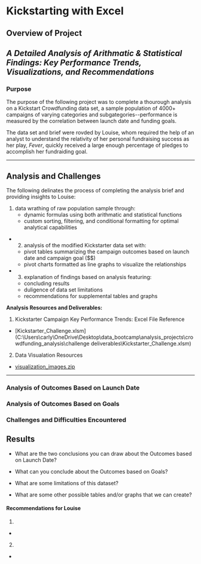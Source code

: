 # **Kickstarting with Excel**

## Overview of Project
*A Detailed Analysis of Arithmatic & Statistical Findings: Key Performance Trends, Visualizations, and Recommendations*
---
### Purpose
The purpose of the following project was to complete a thourough analysis on a Kickstart Crowdfunding data set, a sample population of 4000+ campaigns of varying categories and subgategories--performance is measured by the correlation between launch date and funding goals. 

The data set and brief were rovded by Louise, whom required the help of an analyst to understand the relativity of her personal fundraising success as her play, _Fever_, quickly received a large enough percentage of pledges to accomplish her fundraiding goal. 

---
## Analysis and Challenges
The following delinates the process of completing the analysis brief and providing insights to Louise:

  1) data wrathing of raw population sample through:
     * dynamic formulas using both arithmatic and statistical functions
     * custom sorting, filtering, and conditional formatting for optimal analytical capabilities
     
  - 2) analysis of the modified Kickstarter data set with:
     * pivot tables summarizing the campaign outcomes based on launch date and campaign goal ($$)
     * pivot charts formatted as line graphs to visualize the relationships

  - 3) explanation of findings based on analysis featuring:
     * concluding results
     * duligence of data set limitations
     * recommendations for supplemental tables and graphs

__Analysis Resources and Deliverables:__

1. Kickstarter Campaign Key Performance Trends: Excel File Reference
  - [Kickstarter_Challenge.xlsm](C:\Users\carly\OneDrive\Desktop\data_bootcamp\analysis_projects\crowdfunding_analysis\challenge deliverables\Kickstarter_Challenge.xlsm)
2. Data Visualation Resources
  - [visualization_images.zip](C:\Users\carly\OneDrive\Desktop\data_bootcamp\analysis_projects\crowdfunding_analysis\visualization_data\visualization_images.zip)
 ---
### Analysis of Outcomes Based on Launch Date




### Analysis of Outcomes Based on Goals

### Challenges and Difficulties Encountered

## Results

- What are the two conclusions you can draw about the Outcomes based on Launch Date?

- What can you conclude about the Outcomes based on Goals?

- What are some limitations of this dataset?

- What are some other possible tables and/or graphs that we can create?



#### Recommendations for Louise
1.
 -
2. 
 -

